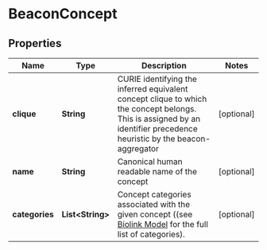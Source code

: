 
# BeaconConcept

## Properties
Name | Type | Description | Notes
------------ | ------------- | ------------- | -------------
**clique** | **String** | CURIE identifying the inferred equivalent concept clique to which the concept belongs. This is assigned by an identifier precedence heuristic by the beacon-aggregator  |  [optional]
**name** | **String** | Canonical human readable name of the concept  |  [optional]
**categories** | **List&lt;String&gt;** | Concept categories associated with the given concept ((see [Biolink Model](https://biolink.github.io/biolink-model) for the full list of categories).  |  [optional]



